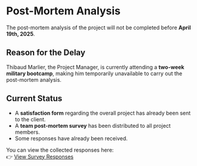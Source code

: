 # **Post-Mortem Analysis**

The post-mortem analysis of the project will not be completed before **April 19th, 2025**.

## **Reason for the Delay**

Thibaud Marlier, the Project Manager, is currently attending a **two-week military bootcamp**, making him temporarily unavailable to carry out the post-mortem analysis.

## **Current Status**

- A **satisfaction form** regarding the overall project has already been sent to the client.
- A **team post-mortem survey** has been distributed to all project members.
- Some responses have already been received.

You can view the collected responses here:  
👉 [View Survey Responses](https://docs.google.com/spreadsheets/d/1EJIGbOufF86FP-Pb6Y5z0wuYymK0fEmoFKtg16JfIHg/edit?gid=1668357981#gid=1668357981)

